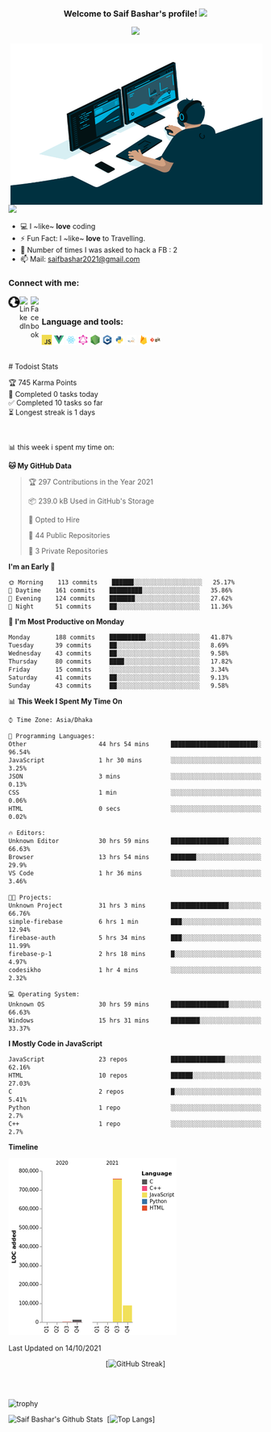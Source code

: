 <h3 align="center">
  Welcome to Saif Bashar's profile!
  <img src="https://media.giphy.com/media/hvRJCLFzcasrR4ia7z/giphy.gif" width="28">
</h3>
<p align="center">
  <a href="https://github.com/saifbashar"><img src="https://readme-typing-svg.herokuapp.com/?lines=Full-stack%20web%20and%20app%20developer;Self-taught%20UI%2FUX%20Designer;2%2B%20years%20of%20coding%20experience;Always%20learning%20new%20things&center=true&width=380&height=45"></a>
</p>


<img align="right" alt="GIF" src="https://raw.githubusercontent.com/saifbashar/saifbashar/main/code.gif" width="500" height="320" />

  
![](https://komarev.com/ghpvc/?username=saifbashar&color=green&style=flat-square&label=PROFILE+VIEWS)



  
  

- 💻 I ~like~ **love** coding
- ⚡ Fun Fact: I ~like~ **love** to Travelling.
- 🏅 Number of times I was asked to hack a FB : 2
- 📫 Mail: saifbashar2021@gmail.com

 
<!-- - Usesless Stats:
 👯 I have successfully worked on production level projects regarding android, web and backend.
currently perfecting my skills with ReactJS and Android MVVM Architecture.


-->
 ### Connect with me:

[<img align="left" alt="" width="22px" src="https://raw.githubusercontent.com/iconic/open-iconic/master/svg/globe.svg" />][website]
[<img align="left" alt="LinkedIn" width="22px" src="https://cdn.jsdelivr.net/npm/simple-icons@v3/icons/linkedin.svg" />][linkedin]
[<img align="left" alt="Facebook" width="22px" src="https://cdn.jsdelivr.net/npm/simple-icons@v3/icons/facebook.svg" />][facebook]


<br /> 


 ### Language and tools:

<code><img height="20" src="https://raw.githubusercontent.com/github/explore/80688e429a7d4ef2fca1e82350fe8e3517d3494d/topics/javascript/javascript.png"></code>
<code><img height="20" src="https://raw.githubusercontent.com/github/explore/80688e429a7d4ef2fca1e82350fe8e3517d3494d/topics/vue/vue.png"></code>
<code><img height="20" src="https://raw.githubusercontent.com/github/explore/80688e429a7d4ef2fca1e82350fe8e3517d3494d/topics/react/react.png"></code>
<code><img height="20" src="https://raw.githubusercontent.com/github/explore/5c058a388828bb5fde0bcafd4bc867b5bb3f26f3/topics/graphql/graphql.png"></code>
<code><img height="20" src="https://raw.githubusercontent.com/github/explore/80688e429a7d4ef2fca1e82350fe8e3517d3494d/topics/nodejs/nodejs.png"></code>
<code><img height="20" src="https://raw.githubusercontent.com/github/explore/80688e429a7d4ef2fca1e82350fe8e3517d3494d/topics/cpp/cpp.png"></code>
<code><img height="20" src="https://raw.githubusercontent.com/github/explore/80688e429a7d4ef2fca1e82350fe8e3517d3494d/topics/python/python.png"></code>
<code><img height="20" src="https://raw.githubusercontent.com/github/explore/80688e429a7d4ef2fca1e82350fe8e3517d3494d/topics/mysql/mysql.png"></code>
<code><img height="20" src="https://raw.githubusercontent.com/github/explore/80688e429a7d4ef2fca1e82350fe8e3517d3494d/topics/firebase/firebase.png"></code>
<code><img height="20" src="https://raw.githubusercontent.com/github/explore/80688e429a7d4ef2fca1e82350fe8e3517d3494d/topics/git/git.png"></code>

  
  


<br />
# Todoist Stats

<!-- TODO-IST:START -->
🏆  745 Karma Points           
🌸  Completed 0 tasks today           
✅  Completed 10 tasks so far           
⏳  Longest streak is 1 days
<!-- TODO-IST:END -->
<br />

📊 this week i spent my time on:
<br />

<!--START_SECTION:waka-->
**🐱 My GitHub Data** 

> 🏆 297 Contributions in the Year 2021
 > 
> 📦 239.0 kB Used in GitHub's Storage 
 > 
> 💼 Opted to Hire
 > 
> 📜 44 Public Repositories 
 > 
> 🔑 3 Private Repositories  
 > 
**I'm an Early 🐤** 

```text
🌞 Morning    113 commits    ██████░░░░░░░░░░░░░░░░░░░   25.17% 
🌆 Daytime    161 commits    █████████░░░░░░░░░░░░░░░░   35.86% 
🌃 Evening    124 commits    ███████░░░░░░░░░░░░░░░░░░   27.62% 
🌙 Night      51 commits     ██░░░░░░░░░░░░░░░░░░░░░░░   11.36%

```
📅 **I'm Most Productive on Monday** 

```text
Monday       188 commits    ██████████░░░░░░░░░░░░░░░   41.87% 
Tuesday      39 commits     ██░░░░░░░░░░░░░░░░░░░░░░░   8.69% 
Wednesday    43 commits     ██░░░░░░░░░░░░░░░░░░░░░░░   9.58% 
Thursday     80 commits     ████░░░░░░░░░░░░░░░░░░░░░   17.82% 
Friday       15 commits     ░░░░░░░░░░░░░░░░░░░░░░░░░   3.34% 
Saturday     41 commits     ██░░░░░░░░░░░░░░░░░░░░░░░   9.13% 
Sunday       43 commits     ██░░░░░░░░░░░░░░░░░░░░░░░   9.58%

```


📊 **This Week I Spent My Time On** 

```text
⌚︎ Time Zone: Asia/Dhaka

💬 Programming Languages: 
Other                    44 hrs 54 mins      ████████████████████████░   96.54% 
JavaScript               1 hr 30 mins        ░░░░░░░░░░░░░░░░░░░░░░░░░   3.25% 
JSON                     3 mins              ░░░░░░░░░░░░░░░░░░░░░░░░░   0.13% 
CSS                      1 min               ░░░░░░░░░░░░░░░░░░░░░░░░░   0.06% 
HTML                     0 secs              ░░░░░░░░░░░░░░░░░░░░░░░░░   0.02%

🔥 Editors: 
Unknown Editor           30 hrs 59 mins      ████████████████░░░░░░░░░   66.63% 
Browser                  13 hrs 54 mins      ███████░░░░░░░░░░░░░░░░░░   29.9% 
VS Code                  1 hr 36 mins        ░░░░░░░░░░░░░░░░░░░░░░░░░   3.46%

🐱‍💻 Projects: 
Unknown Project          31 hrs 3 mins       ████████████████░░░░░░░░░   66.76% 
simple-firebase          6 hrs 1 min         ███░░░░░░░░░░░░░░░░░░░░░░   12.94% 
firebase-auth            5 hrs 34 mins       ███░░░░░░░░░░░░░░░░░░░░░░   11.99% 
firebase-p-1             2 hrs 18 mins       █░░░░░░░░░░░░░░░░░░░░░░░░   4.97% 
codesikho                1 hr 4 mins         ░░░░░░░░░░░░░░░░░░░░░░░░░   2.32%

💻 Operating System: 
Unknown OS               30 hrs 59 mins      ████████████████░░░░░░░░░   66.63% 
Windows                  15 hrs 31 mins      ████████░░░░░░░░░░░░░░░░░   33.37%

```

**I Mostly Code in JavaScript** 

```text
JavaScript               23 repos            ███████████████░░░░░░░░░░   62.16% 
HTML                     10 repos            ██████░░░░░░░░░░░░░░░░░░░   27.03% 
C                        2 repos             █░░░░░░░░░░░░░░░░░░░░░░░░   5.41% 
Python                   1 repo              ░░░░░░░░░░░░░░░░░░░░░░░░░   2.7% 
C++                      1 repo              ░░░░░░░░░░░░░░░░░░░░░░░░░   2.7%

```


**Timeline**

![Chart not found](https://raw.githubusercontent.com/saifbashar/saifbashar/main/charts/bar_graph.png) 


 Last Updated on 14/10/2021
<!--END_SECTION:waka-->

<div align="center">
  

[![GitHub Streak](https://github-readme-streak-stats.herokuapp.com?user=saifbashar&theme=synthwave)]
  </div>
  
<br /><br />



  ![trophy](https://github-profile-trophy.vercel.app/?username=saifbashar&theme=juicyfresh&no-frame=true&row=1&&margin-w=20&no-bg=true)

  
<img align="left" alt="Saif Bashar's Github Stats" src="https://github-readme-stats.vercel.app/api?username=saifbashar&show_icons=true" />    &nbsp;
[![Top Langs](https://github-readme-stats.vercel.app/api/top-langs?username=saifbashar&count_private=true&show_icons=true)]
  </div>

  



[website]: https://saifbashar.wordpress.com/
[facebook]: https://www.facebook.com/yepitssaif/
[linkedin]:https://www.linkedin.com/in/saifbashar/
<br/>
<br/>


